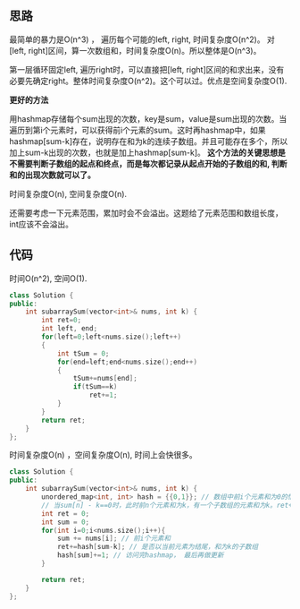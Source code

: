 ## 思路

最简单的暴力是O(n^3) ， 遍历每个可能的left, right, 时间复杂度O(n^2)。 对[left, right]区间，算一次数组和，时间复杂度O(n)。所以整体是O(n^3)。

第一层循环固定left, 遍历right时，可以直接把[left, right]区间的和求出来，没有必要先确定right。整体时间复杂度O(n^2)。这个可以过。优点是空间复杂度O(1).

**更好的方法**

用hashmap存储每个sum出现的次数，key是sum，value是sum出现的次数。当遍历到第i个元素时，可以获得前i个元素的sum。这时再hashmap中，如果hashmap[sum-k]存在，说明存在和为k的连续子数组。并且可能存在多个，所以加上sum-k出现的次数，也就是加上hashmap[sum-k]。 **这个方法的关键思想是不需要判断子数组的起点和终点，而是每次都记录从起点开始的子数组的和, 判断和的出现次数就可以了。**

时间复杂度O(n), 空间复杂度O(n).

还需要考虑一下元素范围，累加时会不会溢出。这题给了元素范围和数组长度，int应该不会溢出。



## 代码

时间O(n^2), 空间O(1).

```c++
class Solution {
public:
    int subarraySum(vector<int>& nums, int k) {
        int ret=0;
        int left, end;
        for(left=0;left<nums.size();left++)
        {
            int tSum = 0;
            for(end=left;end<nums.size();end++)
            {
                tSum+=nums[end];
                if(tSum==k)
                    ret+=1;
            }
        }
        return ret;
    }
};
```

时间复杂度O(n) ，空间复杂度O(n), 时间上会快很多。

```c++
class Solution {
public:
    int subarraySum(vector<int>& nums, int k) {
        unordered_map<int, int> hash = {{0,1}}; // 数组中前i个元素和为0的情况只有1种, 就是前0个字符
        // 当sum[n] - k==0时，此时前n个元素和为k，有一个子数组的元素和为k。ret+1也就是 ret+hash[0]
        int ret = 0;
        int sum = 0;
        for(int i=0;i<nums.size();i++){
            sum += nums[i]; // 前i个元素和
            ret+=hash[sum-k]; // 是否以当前元素为结尾，和为k的子数组
            hash[sum]+=1; // 访问完hashmap， 最后再做更新
        }

        return ret;
    }
};
```


